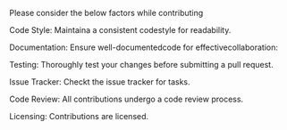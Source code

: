 Please consider the below factors while contributing

Code Style:
Maintaina a consistent codestyle for readability.

Documentation:
Ensure well-documentedcode for effectivecollaboration:

Testing:
Thoroughly test your changes before submitting a pull request.

Issue Tracker:
Checkt the issue tracker for tasks.

Code Review:
All contributions undergo a code review process.

Licensing:
Contributions are licensed.
